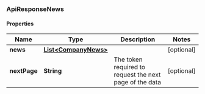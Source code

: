 
### ApiResponseNews

#### Properties
Name | Type | Description | Notes
------------ | ------------- | ------------- | -------------
**news** | [**List&lt;CompanyNews&gt;**](CompanyNews.md) |  |  [optional]
**nextPage** | **String** | The token required to request the next page of the data |  [optional]



